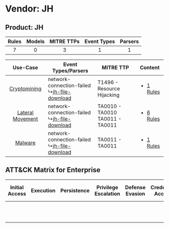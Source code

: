 Vendor: JH
==========
Product: JH
-----------
| Rules | Models | MITRE TTPs | Event Types | Parsers |
|:-----:|:------:|:----------:|:-----------:|:-------:|
|   7   |   0    |     3      |      1      |    1    |

|    Use-Case    | Event Types/Parsers    | MITRE TTP    | Content    |
|:----:| ---- | ---- | ---- |
|     [Cryptomining](../../../UseCases/uc_cryptomining.md)     |  network-connection-failed<br> ↳[jh-file-download](Ps/pC_jhfiledownload.md)<br> | T1496 - Resource Hijacking<br>         | [<ul><li>1 Rules</li></ul>](RM/r_m_jh_jh_Cryptomining.md)     |
| [Lateral Movement](../../../UseCases/uc_lateral_movement.md) |  network-connection-failed<br> ↳[jh-file-download](Ps/pC_jhfiledownload.md)<br> | TA0010 - TA0010<br>TA0011 - TA0011<br> | [<ul><li>6 Rules</li></ul>](RM/r_m_jh_jh_Lateral_Movement.md) |
|          [Malware](../../../UseCases/uc_malware.md)          |  network-connection-failed<br> ↳[jh-file-download](Ps/pC_jhfiledownload.md)<br> | TA0011 - TA0011<br>    | [<ul><li>1 Rules</li></ul>](RM/r_m_jh_jh_Malware.md)          |

ATT&CK Matrix for Enterprise
----------------------------
| Initial Access | Execution | Persistence | Privilege Escalation | Defense Evasion | Credential Access | Discovery | Lateral Movement | Collection | Command and Control | Exfiltration | Impact                                                                  |
| -------------- | --------- | ----------- | -------------------- | --------------- | ----------------- | --------- | ---------------- | ---------- | ------------------- | ------------ | ----------------------------------------------------------------------- |
|                |           |             |                      |                 |                   |           |                  |            |                     |              | [Resource Hijacking](https://attack.mitre.org/techniques/T1496)<br><br> |
